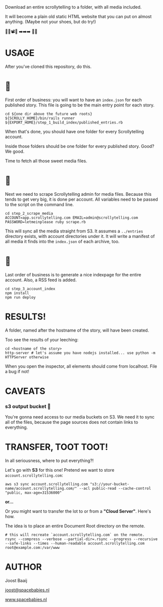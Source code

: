 Download an entire scrollytelling to a folder, with all media included.

It will become a plain old static HTML website that you can put on almost anything. (Maybe not your shoes, but do try!)

📗🌇📽🎹 ➡️➡️➡️ 💾📂

# USAGE

After you've cloned this repository, do this.

# 🥇

First order of business: you will want to have an `index.json` for each published
story. This file is going to be the main entry point for each story.

``` shell
cd ${one dir above the future web roots}
${SCROLLY_HOME}/bin/rails runner ${EXPORT_HOME}/step_1_build_index/published_entries.rb
```

When that's done, you should have one folder for every Scrollytelling account.

Inside those folders should be one folder for every published story. Good? We good.

Time to fetch all those sweet media files.

# 🥈

Next we need to scrape Scrollytelling admin for media files. Because this
tends to get very big, it is done per account. All variables need to be passed
to the script on the command line.

``` shell
cd step_2_scrape_media
ACCOUNT=app.scrollytelling.com EMAIL=admin@scrollytelling.com PASSWORD=letmeinplease ruby scrape.rb
```

This will sync all the media straight from S3. It assumes a `../entries` directory
exists, with account directories under it. It will write a manifest of all
media it finds into the `index.json` of each archive, too.

# 🥉

Last order of business is to generate a nice indexpage for the entire account.
Also, a RSS feed is added.

``` shell
cd step_3_account_index
npm install
npm run deploy
```

# RESULTS!

A folder, named after the hostname of the story, will have been created.

Too see the results of your leeching:

``` shell
cd <hostname of the story>
http-server # let's assume you have nodejs installed... use python -m HTTPServer otherwise
```

When you open the inspector, all elements should come from localhost. File a bug if not!

# CAVEATS

### s3 output bucket 📂

You're gonna need access to our media buckets on S3. We need it to sync all of the files,
because the page sources does not contain links to everything.

# TRANSFER, TOOT TOOT!

In all seriousness, where to put everything?!

Let's go with **S3** for this one! Pretend we want to store `account.scrollytelling.com`:

``` shell
aws s3 sync account.scrollytelling.com "s3://your-bucket-name/account.scrollytelling.com/" --acl public-read --cache-control "public, max-age=31536000"
```

**or...**

Or you might want to transfer the lot to or from a **"Cloud Server"**. Here's how.

The idea is to place an entire Document Root directory on the remote.

``` shell
# this will recreate `account.scrollytelling.com` on the remote.
rsync --compress --verbose --partial-dir=.rsync --progress --recursive --safe-links --times --human-readable account.scrollytelling.com root@example.com:/var/www
```

# AUTHOR

Joost Baaij

joost@spacebabies.nl

www.spacebabies.nl
